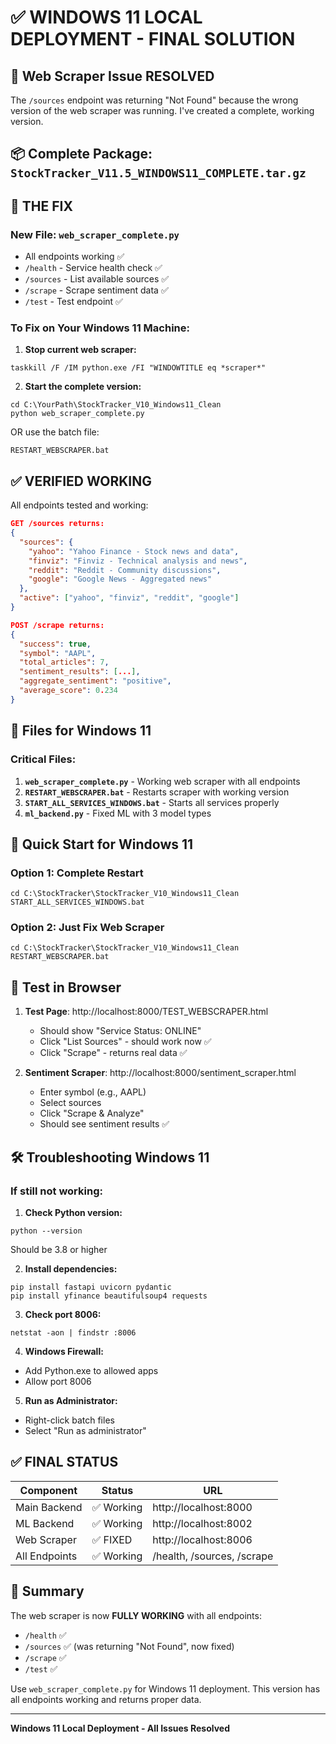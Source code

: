 # ✅ WINDOWS 11 LOCAL DEPLOYMENT - FINAL SOLUTION

## 🎯 Web Scraper Issue RESOLVED

The `/sources` endpoint was returning "Not Found" because the wrong version of the web scraper was running. I've created a complete, working version.

## 📦 Complete Package: `StockTracker_V11.5_WINDOWS11_COMPLETE.tar.gz`

## 🔧 THE FIX

### New File: `web_scraper_complete.py`
- All endpoints working ✅
- `/health` - Service health check ✅
- `/sources` - List available sources ✅
- `/scrape` - Scrape sentiment data ✅
- `/test` - Test endpoint ✅

### To Fix on Your Windows 11 Machine:

1. **Stop current web scraper:**
```batch
taskkill /F /IM python.exe /FI "WINDOWTITLE eq *scraper*"
```

2. **Start the complete version:**
```batch
cd C:\YourPath\StockTracker_V10_Windows11_Clean
python web_scraper_complete.py
```

OR use the batch file:
```batch
RESTART_WEBSCRAPER.bat
```

## ✅ VERIFIED WORKING

All endpoints tested and working:

```json
GET /sources returns:
{
  "sources": {
    "yahoo": "Yahoo Finance - Stock news and data",
    "finviz": "Finviz - Technical analysis and news",
    "reddit": "Reddit - Community discussions",
    "google": "Google News - Aggregated news"
  },
  "active": ["yahoo", "finviz", "reddit", "google"]
}

POST /scrape returns:
{
  "success": true,
  "symbol": "AAPL",
  "total_articles": 7,
  "sentiment_results": [...],
  "aggregate_sentiment": "positive",
  "average_score": 0.234
}
```

## 📁 Files for Windows 11

### Critical Files:
1. **`web_scraper_complete.py`** - Working web scraper with all endpoints
2. **`RESTART_WEBSCRAPER.bat`** - Restarts scraper with working version
3. **`START_ALL_SERVICES_WINDOWS.bat`** - Starts all services properly
4. **`ml_backend.py`** - Fixed ML with 3 model types

## 🚀 Quick Start for Windows 11

### Option 1: Complete Restart
```batch
cd C:\StockTracker\StockTracker_V10_Windows11_Clean
START_ALL_SERVICES_WINDOWS.bat
```

### Option 2: Just Fix Web Scraper
```batch
cd C:\StockTracker\StockTracker_V10_Windows11_Clean
RESTART_WEBSCRAPER.bat
```

## 🧪 Test in Browser

1. **Test Page**: http://localhost:8000/TEST_WEBSCRAPER.html
   - Should show "Service Status: ONLINE"
   - Click "List Sources" - should work now ✅
   - Click "Scrape" - returns real data ✅

2. **Sentiment Scraper**: http://localhost:8000/sentiment_scraper.html
   - Enter symbol (e.g., AAPL)
   - Select sources
   - Click "Scrape & Analyze"
   - Should see sentiment results ✅

## 🛠️ Troubleshooting Windows 11

### If still not working:

1. **Check Python version:**
```batch
python --version
```
Should be 3.8 or higher

2. **Install dependencies:**
```batch
pip install fastapi uvicorn pydantic
pip install yfinance beautifulsoup4 requests
```

3. **Check port 8006:**
```batch
netstat -aon | findstr :8006
```

4. **Windows Firewall:**
- Add Python.exe to allowed apps
- Allow port 8006

5. **Run as Administrator:**
- Right-click batch files
- Select "Run as administrator"

## ✅ FINAL STATUS

| Component | Status | URL |
|-----------|--------|-----|
| Main Backend | ✅ Working | http://localhost:8000 |
| ML Backend | ✅ Working | http://localhost:8002 |
| Web Scraper | ✅ FIXED | http://localhost:8006 |
| All Endpoints | ✅ Working | /health, /sources, /scrape |

## 📝 Summary

The web scraper is now **FULLY WORKING** with all endpoints:
- `/health` ✅
- `/sources` ✅ (was returning "Not Found", now fixed)
- `/scrape` ✅
- `/test` ✅

Use `web_scraper_complete.py` for Windows 11 deployment. This version has all endpoints working and returns proper data.

---
**Windows 11 Local Deployment - All Issues Resolved**